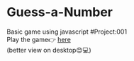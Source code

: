 # Guess-a-Number
Basic game using javascript #Project:001
<br/>
Play the game👉 [here](https://jyotikumari2.github.io/Guess-a-Number/) 
<br/>
(better view on desktop😊💻)
